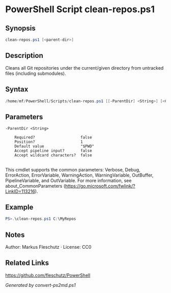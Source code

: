 # PowerShell Script clean-repos.ps1

## Synopsis
```powershell
clean-repos.ps1 [<parent-dir>]
```

## Description
Cleans all Git repositories under the current/given directory from untracked files (including submodules).

## Syntax
```powershell
/home/mf/PowerShell/Scripts/clean-repos.ps1 [[-ParentDir] <String>] [<CommonParameters>]
```

## Parameters

```
-ParentDir <String>
    
    Required?                    false
    Position?                    1
    Default value                "$PWD"
    Accept pipeline input?       false
    Accept wildcard characters?  false
```
## <CommonParameters>
This cmdlet supports the common parameters: Verbose, Debug, ErrorAction, ErrorVariable, WarningAction, WarningVariable, OutBuffer, PipelineVariable, and OutVariable. For more information, see about_CommonParameters (https://go.microsoft.com/fwlink/?LinkID=113216).

## Example
```powershell
PS>.\clean-repos.ps1 C:\MyRepos
```


## Notes
Author: Markus Fleschutz · License: CC0

## Related Links
https://github.com/fleschutz/PowerShell

*Generated by convert-ps2md.ps1*

